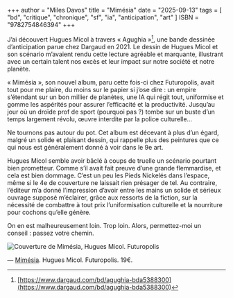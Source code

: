 +++
author = "Miles Davos"
title = "Mimésia"
date = "2025-09-13"
tags = [
    "bd", "critique", "chronique", "sf", "ia", "anticipation", "art" 
]
ISBN = "9782754846394"
+++

J’ai découvert Hugues Micol à travers « Agughia »[^1], une bande dessinée d’anticipation parue chez Dargaud en 2021. Le dessin de Hugues Micol et son scénario m’avaient rendu cette lecture agréable et marquante, illustrant avec un certain talent nos excès et leur impact sur notre société et notre planète.

« Mimésia », son nouvel album, paru cette fois-ci chez Futuropolis, avait tout pour me plaire, du moins sur le papier si j’ose dire : un empire s’étendant sur un bon millier de planètes, une IA qui régit tout, uniformise et gomme les aspérités pour assurer l’efficacité et la productivité. Jusqu’au jour où un droïde prof de sport (pourquoi pas ?) tombe sur un buste d’un temps largement révolu, œuvre interdite par la police culturelle…

Ne tournons pas autour du pot. Cet album est décevant à plus d’un égard, malgré un solide et plaisant dessin, qui rappelle plus des peintures que ce qui nous est généralement donné à voir dans le 9e art.

Hugues Micol semble avoir bâclé à coups de truelle un scénario pourtant bien prometteur. Comme s’il avait fait preuve d’une grande flemmardise, et cela est bien dommage. C’est un peu les Pieds Nickelés dans l’espace, même si le 4e de couverture ne laissait rien présager de tel. Au contraire, l’éditeur m’a donné l’impression d’avoir entre les mains un solide et sérieux ouvrage supposé m’éclairer, grâce aux ressorts de la fiction, sur la nécessité de combattre à tout prix l’uniformisation culturelle et la nourriture pour cochons qu’elle génère.

On en est malheureusement loin. Trop loin. Alors, permettez-moi un conseil : passez votre chemin.

![Couverture de Mimésia, Hugues Micol. Futuropolis](/images/mimesia.jpeg)

—
[Mimésia](hhttps://www.futuropolis.fr/9782754846394/mimesia.html). Hugues Micol. Futuropolis. 19€.

[^1]: [https://www.dargaud.com/bd/agughia-bda5388300](https://www.dargaud.com/bd/agughia-bda5388300)